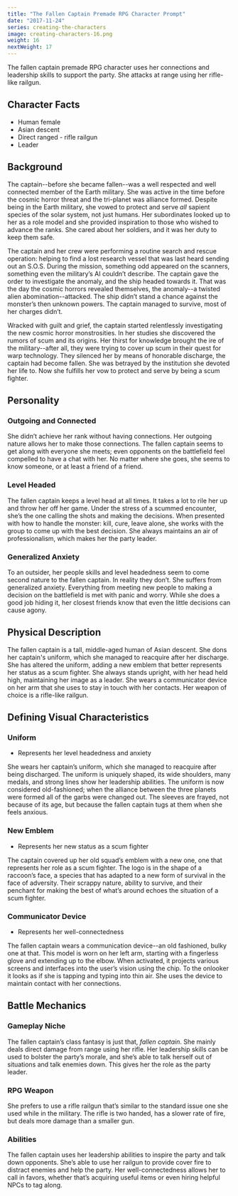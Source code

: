 ```yaml
---
title: "The Fallen Captain Premade RPG Character Prompt"
date: "2017-11-24"
series: creating-the-characters
image: creating-characters-16.png
weight: 16
nextWeight: 17
---
```


The fallen captain premade RPG character uses her connections and leadership skills to support the party. She attacks at range using her rifle-like railgun.<!--more-->

## Character Facts
- Human female
- Asian descent
- Direct ranged - rifle railgun
- Leader

## Background
The captain--before she became fallen--was a well respected and well connected member of the Earth military. She was active in the time before the cosmic horror threat and the tri-planet was alliance formed. Despite being in the Earth military, she vowed to protect and serve _all_ sapient species of the solar system, not just humans. Her subordinates looked up to her as a role model and she provided inspiration to those who wished to advance the ranks. She cared about her soldiers, and it was her duty to keep them safe.

The captain and her crew were performing a routine search and rescue operation: helping to find a lost research vessel that was last heard sending out an S.O.S. During the mission, something odd appeared on the scanners, something even the military’s AI couldn’t describe. The captain gave the order to investigate the anomaly, and the ship headed towards it. That was the day the cosmic horrors revealed themselves, the anomaly--a twisted alien abomination--attacked. The ship didn’t stand a chance against the monster’s then unknown powers. The captain managed to survive, most of her charges didn’t.

Wracked with guilt and grief, the captain started relentlessly investigating the new cosmic horror monstrosities. In her studies she discovered the rumors of scum and its origins. Her thirst for knowledge brought the ire of the military--after all, they were trying to cover up scum in their quest for warp technology. They silenced her by means of honorable discharge, the captain had become fallen. She was betrayed by the institution she devoted her life to. Now she fulfills her vow to protect and serve by being a scum fighter.

## Personality
### Outgoing and Connected
She didn’t achieve her rank without having connections. Her outgoing nature allows her to make those connections. The fallen captain seems to get along with everyone she meets; even opponents on the battlefield feel compelled to have a chat with her. No matter where she goes, she seems to know someone, or at least a friend of a friend.

### Level Headed
The fallen captain keeps a level head at all times. It takes a lot to rile her up and throw her off her game. Under the stress of a scummed encounter, she’s the one calling the shots and making the decisions. When presented with how to handle the monster: kill, cure, leave alone, she works with the group to come up with the best decision. She always maintains an air of professionalism, which makes her the party leader.

### Generalized Anxiety
To an outsider, her people skills and level headedness seem to come second nature to the fallen captain. In reality they don’t. She suffers from generalized anxiety. Everything from meeting new people to making a decision on the battlefield is met with panic and worry. While she does a good job hiding it, her closest friends know that even the little decisions can cause agony.

## Physical Description
The fallen captain is a tall, middle-aged human of Asian descent. She dons her captain's uniform, which she managed to reacquire after her discharge. She has altered the uniform, adding a new emblem that better represents her status as a scum fighter. She always stands upright, with her head held high, maintaining her image as a leader. She wears a communicator device on her arm that she uses to stay in touch with her contacts. Her weapon of choice is a rifle-like railgun.

## Defining Visual Characteristics
### Uniform
- Represents her level headedness and anxiety

She wears her captain’s uniform, which she managed to reacquire after being discharged. The uniform is uniquely shaped, its wide shoulders, many medals, and strong lines show her leadership abilities. The uniform is now considered old-fashioned; when the alliance between the three planets were formed all of the garbs were changed out. The sleeves are frayed, not because of its age, but because the fallen captain tugs at them when she feels anxious.

### New Emblem
- Represents her new status as a scum fighter

The captain covered up her old squad’s emblem with a new one, one that represents her role as a scum fighter. The logo is in the shape of a raccoon’s face, a species that has adapted to a new form of survival in the face of adversity. Their scrappy nature, ability to survive, and their penchant for making the best of what’s around echoes the situation of a scum fighter.

### Communicator Device
- Represents her well-connectedness

The fallen captain wears a communication device--an old fashioned, bulky one at that. This model is worn on her left arm, starting with a fingerless glove and extending up to the elbow. When activated, it projects various screens and interfaces into the user’s vision using the chip. To the onlooker it looks as if she is tapping and typing into thin air. She uses the device to maintain contact with her connections.

## Battle Mechanics
### Gameplay Niche
The fallen captain’s class fantasy is just that, _fallen captain_. She mainly deals direct damage from range using her rifle. Her leadership skills can be used to bolster the party’s morale, and she’s able to talk herself out of situations and talk enemies down. This gives her the role as the party leader.

### RPG Weapon
She prefers to use a rifle railgun that’s similar to the standard issue one she used while in the military. The rifle is two handed, has a slower rate of fire, but deals more damage than a smaller gun.

### Abilities
The fallen captain uses her leadership abilities to inspire the party and talk down opponents. She’s able to use her railgun to provide cover fire to distract enemies and help the party. Her well-connectedness allows her to call in favors, whether that’s acquiring useful items or even hiring helpful NPCs to tag along.

